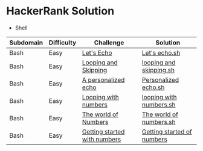 # HackerRank Solution
* Shell

 Subdomain | Difficulty | Challenge      |Solution
 ----------|------------|----------------|--------
  Bash     |   Easy    | [Let's Echo](https://www.hackerrank.com/challenges/bash-tutorials-lets-echo/problem)|[Let's echo.sh](https://github.com/sindhu819/hackerearth-problems/blob/master/Shell/Let's%20echo.sh)
  Bash    | Easy       | [Looping and Skipping](https://github.com/sindhu819/hackerearth-problems/blob/master/Shell/Let's%20echo.sh) | [looping and skipping.sh](https://github.com/sindhu819/hackerearth-problems/blob/master/Shell/Looping%20and%20Skipping.sh)
  Bash | Easy | [A personalized echo](https://www.hackerrank.com/challenges/bash-tutorials---a-personalized-echo/problem) |[Personalized echo.sh](https://github.com/sindhu819/hackerearth-problems/blob/master/Shell/Personalized%20echo)
 Bash | Easy |[Looping with numbers](https://www.hackerrank.com/challenges/bash-tutorials---looping-with-numbers/problem) | [looping with numbers.sh](https://www.hackerrank.com/challenges/bash-tutorials---looping-with-numbers/problem)
 Bash | Easy | [The world of Numbers](https://www.hackerrank.com/challenges/bash-tutorials---the-world-of-numbers/problem) | [The world of numbers.sh](https://github.com/sindhu819/hackerearth-problems/blob/master/Shell/The%20world%20of%20numbers.sh)
 Bash | Easy | [Getting started with numbers](https://www.hackerrank.com/challenges/bash-tutorials---getting-started-with-conditionals/problem) | [Getting started of numbers](https://github.com/sindhu819/hackerearth-problems/blob/master/Shell/Getting%20started%20with%20numbers.sh)

